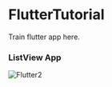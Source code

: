 # FlutterTutorial
Train flutter app here.

### ListView App
![Flutter2](https://user-images.githubusercontent.com/34413373/80721271-fdc1fe00-8b38-11ea-88c3-dfbbf9f967d5.gif)
